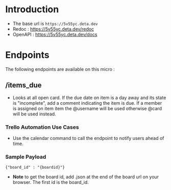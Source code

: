 # Introduction

- The base url is `https://5v55yc.deta.dev`
- Redoc : https://5v55yc.deta.dev/redoc
- OpenAPI : https://5v55yc.deta.dev/docs

# Endpoints

The following endpoints are available on this micro :

## /items_due

- Looks at all open card. If the due date on item is a day away and its state is "incomplete", add a comment indicating the item is due. If a member is assigned on item item the @username will be used otherwise @card will be used instead.


### Trello Automation Use Cases

- Use the calendar command to call the endpoint to notify users ahead of time.

### Sample Payload

`{"board_id" : "{boardid}"}`

- **Note** to get the board id, add .json at the end of the board url on your browser. The first id is the board_id.
